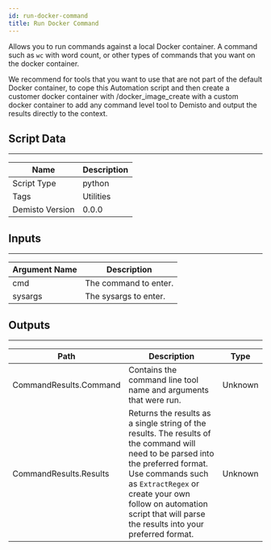 ```yaml
---
id: run-docker-command
title: Run Docker Command
---
```


Allows you to run commands against a local Docker container. A command such as `wc` with word count, or other types of commands that you want on the docker container. 

We recommend for tools that you want to use that are not part of the default Docker container, to cope this Automation script and then create a customer docker container with /docker_image_create with a custom docker container to add any command level tool to Demisto and output the results directly to the context.

## Script Data
---

| **Name** | **Description** |
| --- | --- |
| Script Type | python |
| Tags | Utilities |
| Demisto Version | 0.0.0 |

## Inputs
---

| **Argument Name** | **Description** |
| --- | --- |
| cmd | The command to enter. |
| sysargs | The sysargs to enter. |

## Outputs
---

| **Path** | **Description** | **Type** |
| --- | --- | --- |
| CommandResults.Command | Contains the command line tool name and arguments that were run. | Unknown |
| CommandResults.Results | Returns the results as a single string of the results. The results of the command will need to be parsed into the preferred format. Use commands such as `ExtractRegex` or create your own follow on automation script that will parse the results into your preferred format. | Unknown |
